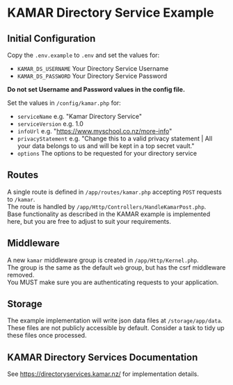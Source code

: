 # KAMAR Directory Service Example

## Initial Configuration
Copy the `.env.example` to `.env` and set the values for:
- `KAMAR_DS_USERNAME` Your Directory Service Username
- `KAMAR_DS_PASSWORD` Your Directory Service Password

__Do not set Username and Password values in the config file.__

Set the values in `/config/kamar.php` for:
- `serviceName` e.g. "Kamar Directory Service"
- `serviceVersion` e.g. 1.0
- `infoUrl` e.g. "https://www.myschool.co.nz/more-info"
- `privacyStatement` e.g. "Change this to a valid privacy statement | All your data belongs to us and will be kept in a top secret vault."
- `options` The options to be requested for your directory service

## Routes
A single route is defined in `/app/routes/kamar.php` accepting `POST` requests to `/kamar`.  
The route is handled by `/app/Http/Controllers/HandleKamarPost.php`.  
Base functionality as described in the KAMAR example is implemented here, but you are free to adjust to suit your requirements.

## Middleware
A new `kamar` middleware group is created in `/app/Http/Kernel.php`.  
The group is the same as the default `web` group, but has the csrf middleware removed.  
You MUST make sure you are authenticating requests to your application.  

## Storage
The example implementation will write json data files at `/storage/app/data`. These files are not publicly accessible by default.
Consider a task to tidy up these files once processed.

## KAMAR Directory Services Documentation
See https://directoryservices.kamar.nz/ for implementation details.
